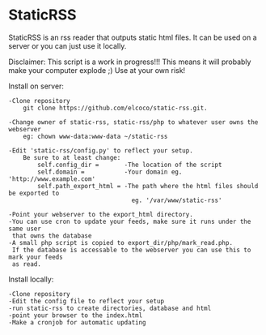 StaticRSS
=========

StaticRSS is an rss reader that outputs static html files.
It can be used on a server or you can just use it locally.

Disclaimer: This script is a work in progress!!!
This means it will probably make your computer explode ;)
Use at your own risk!


Install on server:

    -Clone repository
        git clone https://github.com/elcoco/static-rss.git.

    -Change owner of static-rss, static-rss/php to whatever user owns the webserver 
        eg: chown www-data:www-data ~/static-rss

    -Edit 'static-rss/config.py' to reflect your setup.
        Be sure to at least change:
            self.config_dir =       -The location of the script
            self.domain =           -Your domain eg. 'http://www.example.com'
            self.path_export_html = -The path where the html files should be exported to
                                      eg. '/var/www/static-rss'

    -Point your webserver to the export_html directory.
    -You can use cron to update your feeds, make sure it runs under the same user
     that owns the database
    -A small php script is copied to export_dir/php/mark_read.php.
     If the database is accessable to the webserver you can use this to mark your feeds
     as read.


Install locally:

    -Clone repository
    -Edit the config file to reflect your setup
    -run static-rss to create directories, database and html
    -point your browser to the index.html
    -Make a cronjob for automatic updating
